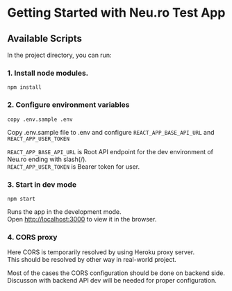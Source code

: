 # Getting Started with Neu.ro Test App

## Available Scripts

In the project directory, you can run:

### 1. Install node modules.

`npm install`

### 2. Configure environment variables

`copy .env.sample .env`

Copy .env.sample file to .env and configure `REACT_APP_BASE_API_URL` and `REACT_APP_USER_TOKEN`

`REACT_APP_BASE_API_URL` is Root API endpoint for the dev environment of Neu.ro ending with slash(/).\
`REACT_APP_USER_TOKEN` is Bearer token for user.

### 3. Start in dev mode

`npm start`

Runs the app in the development mode.\
Open [http://localhost:3000](http://localhost:3000) to view it in the browser.

### 4. CORS proxy

Here CORS is temporarily resolved by using Heroku proxy server.\
This should be resolved by other way in real-world project.

Most of the cases the CORS configuration should be done on backend side.\
Discusson with backend API dev will be needed for proper configuration.
